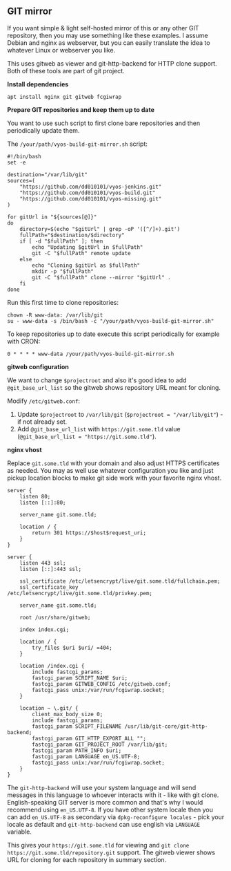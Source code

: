 GIT mirror
--

If you want simple & light self-hosted mirror of this or any other GIT repository, then you may use something 
like these examples. I assume Debian and nginx as webserver, but you can easily translate the idea to whatever 
Linux or webserver you like.

This uses gitweb as viewer and git-http-backend for HTTP clone support. Both of these tools are part of git project.

**Install dependencies**

```
apt install nginx git gitweb fcgiwrap
```

**Prepare GIT repositories and keep them up to date**

You want to use such script to first clone bare repositories and then periodically update them.

The `/your/path/vyos-build-git-mirror.sh` script:

```
#!/bin/bash
set -e

destination="/var/lib/git"
sources=(
    "https://github.com/dd010101/vyos-jenkins.git"
    "https://github.com/dd010101/vyos-build.git"
    "https://github.com/dd010101/vyos-missing.git"
)

for gitUrl in "${sources[@]}"
do
    directory=$(echo "$gitUrl" | grep -oP '([^/]+).git')
    fullPath="$destination/$directory"
    if [ -d "$fullPath" ]; then
        echo "Updating $gitUrl in $fullPath"
        git -C "$fullPath" remote update
    else
        echo "Cloning $gitUrl as $fullPath"
        mkdir -p "$fullPath"
        git -C "$fullPath" clone --mirror "$gitUrl" .
    fi
done
```

Run this first time to clone repositories:

```
chown -R www-data: /var/lib/git
su - www-data -s /bin/bash -c "/your/path/vyos-build-git-mirror.sh"
```

To keep repositories up to date execute this script periodically for example with CRON:

```
0 * * * * www-data /your/path/vyos-build-git-mirror.sh
```

**gitweb configuration**

We want to change `$projectroot` and also it's good idea to add `@git_base_url_list` so the gitweb shows
repository URL meant for cloning.

Modify `/etc/gitweb.conf`:

1) Update `$projectroot` to `/var/lib/git` (`$projectroot = "/var/lib/git"`) - if not already set.
2) Add `@git_base_url_list` with `https://git.some.tld` value (`@git_base_url_list = "https://git.some.tld"`).

**nginx vhost**

Replace `git.some.tld` with your domain and also adjust HTTPS certificates as needed. You may as well use whatever
configuration you like and just pickup location blocks to make git side work with your favorite nginx vhost.

```
server {
    listen 80;
    listen [::]:80;

    server_name git.some.tld;

    location / {
        return 301 https://$host$request_uri;
    }
}

server {
    listen 443 ssl;
    listen [::]:443 ssl;

    ssl_certificate /etc/letsencrypt/live/git.some.tld/fullchain.pem;
    ssl_certificate_key /etc/letsencrypt/live/git.some.tld/privkey.pem;

    server_name git.some.tld;

    root /usr/share/gitweb;
    
    index index.cgi;

    location / {
        try_files $uri $uri/ =404;
    }

    location /index.cgi {
        include fastcgi_params;
        fastcgi_param SCRIPT_NAME $uri;
        fastcgi_param GITWEB_CONFIG /etc/gitweb.conf;
        fastcgi_pass unix:/var/run/fcgiwrap.socket;
    }

    location ~ \.git/ {
        client_max_body_size 0;
        include fastcgi_params;
        fastcgi_param SCRIPT_FILENAME /usr/lib/git-core/git-http-backend;
        fastcgi_param GIT_HTTP_EXPORT_ALL "";
        fastcgi_param GIT_PROJECT_ROOT /var/lib/git;
        fastcgi_param PATH_INFO $uri;
        fastcgi_param LANGUAGE en_US.UTF-8;
        fastcgi_pass unix:/var/run/fcgiwrap.socket;
    }
}
```

The `git-http-backend` will use your system language and will send messages in this language to whoever
interacts with it - like with git clone. English-speaking GIT server is more common and that's why I would
recommend using `en_US.UTF-8`. If you have other system locale then you can add `en_US.UTF-8` as secondary
via `dpkg-reconfigure locales` - pick your locale as default and `git-http-backend` can use english via `LANGUAGE`
variable.

This gives your `https://git.some.tld` for viewing and `git clone https://git.some.tld/repository.git` support.
The gitweb viewer shows URL for cloning for each repository in summary section.
